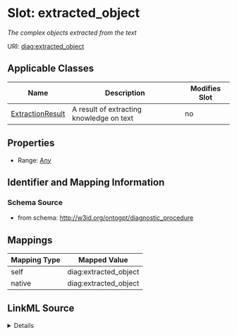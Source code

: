 

# Slot: extracted_object


_The complex objects extracted from the text_



URI: [diag:extracted_object](http://w3id.org/ontogpt/diagnostic_procedure/extracted_object)



<!-- no inheritance hierarchy -->





## Applicable Classes

| Name | Description | Modifies Slot |
| --- | --- | --- |
| [ExtractionResult](ExtractionResult.md) | A result of extracting knowledge on text |  no  |







## Properties

* Range: [Any](Any.md)





## Identifier and Mapping Information







### Schema Source


* from schema: http://w3id.org/ontogpt/diagnostic_procedure




## Mappings

| Mapping Type | Mapped Value |
| ---  | ---  |
| self | diag:extracted_object |
| native | diag:extracted_object |




## LinkML Source

<details>
```yaml
name: extracted_object
description: The complex objects extracted from the text
from_schema: http://w3id.org/ontogpt/diagnostic_procedure
rank: 1000
alias: extracted_object
owner: ExtractionResult
domain_of:
- ExtractionResult
range: Any
inlined: true

```
</details>